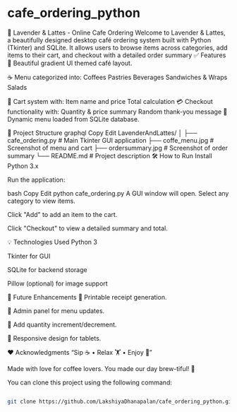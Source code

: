 # cafe_ordering_python
🌸 Lavender & Lattes - Online Cafe Ordering
Welcome to Lavender & Lattes, a beautifully designed desktop café ordering system built with Python (Tkinter) and SQLite. It allows users to browse items across categories, add items to their cart, and checkout with a detailed order summary
✅ Features
💜 Beautiful gradient UI themed café layout.

☕ Menu categorized into:
    Coffees
    Pastries
    Beverages
    Sandwiches & Wraps
    Salads

🛒 Cart system with:
  Item name and price
  Total calculation
  💳 Checkout functionality with:
  Quantity & price summary
  Random thank-you message
🧠 Dynamic menu loaded from SQLite database.

📂 Project Structure
graphql
Copy
Edit
LavenderAndLattes/
│
├── cafe_ordering.py        # Main Tkinter GUI application
├── coffe_menu.jpg          # Screenshot of menu and cart
├── ordersummary.jpg        # Screenshot of order summary
└── README.md               # Project description
🛠️ How to Run
Install Python 3.x

Run the application:

bash
Copy
Edit
python cafe_ordering.py
A GUI window will open. Select any category to view items.

Click "Add" to add an item to the cart.

Click "Checkout" to view a detailed summary and total.

💡 Technologies Used
Python 3

Tkinter for GUI

SQLite for backend storage

Pillow (optional) for image support

📌 Future Enhancements
🧾 Printable receipt generation.

🔐 Admin panel for menu updates.

🧾 Add quantity increment/decrement.

📱 Responsive design for tablets.

❤️ Acknowledgments
“Sip ☕ • Relax 🏋 • Enjoy 🍰”

Made with love for coffee lovers. You made our day brew-tiful! 🌼

You can clone this project using the following command:

````bash

git clone https://github.com/LakshiyaDhanapalan/cafe_ordering_python.git
